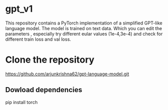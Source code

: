 # gpt_v1

This repository contains a PyTorch implementation of a simplified GPT-like language model. The model is trained on text data. Which you can edit the parameters , especially try different eular values (1e-4,3e-4) and check for different train loss and val loss.

# Clone the repository

https://github.com/arjunkrishna62/gpt-language-model.git

## Dowload dependencies
pip install torch
